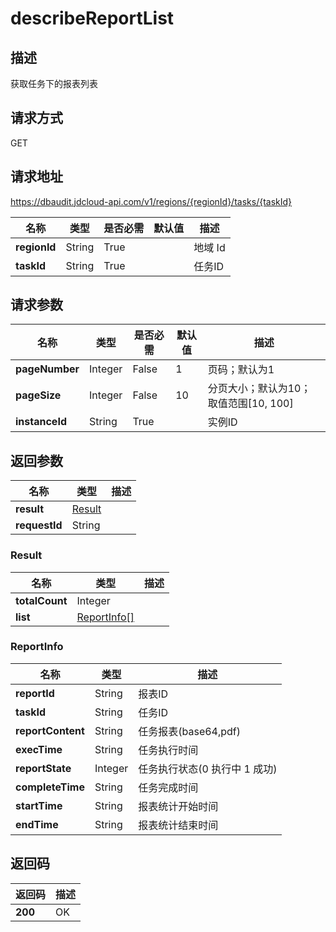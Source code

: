 # describeReportList


## 描述
获取任务下的报表列表

## 请求方式
GET

## 请求地址
https://dbaudit.jdcloud-api.com/v1/regions/{regionId}/tasks/{taskId}

|名称|类型|是否必需|默认值|描述|
|---|---|---|---|---|
|**regionId**|String|True| |地域 Id|
|**taskId**|String|True| |任务ID|

## 请求参数
|名称|类型|是否必需|默认值|描述|
|---|---|---|---|---|
|**pageNumber**|Integer|False|1|页码；默认为1|
|**pageSize**|Integer|False|10|分页大小；默认为10；取值范围[10, 100]|
|**instanceId**|String|True| |实例ID|


## 返回参数
|名称|类型|描述|
|---|---|---|
|**result**|[Result](describereportlist#result)| |
|**requestId**|String| |

### <div id="result">Result</div>
|名称|类型|描述|
|---|---|---|
|**totalCount**|Integer| |
|**list**|[ReportInfo[]](describereportlist#reportinfo)| |
### <div id="reportinfo">ReportInfo</div>
|名称|类型|描述|
|---|---|---|
|**reportId**|String|报表ID|
|**taskId**|String|任务ID|
|**reportContent**|String|任务报表(base64,pdf)|
|**execTime**|String|任务执行时间|
|**reportState**|Integer|任务执行状态(0 执行中 1 成功)|
|**completeTime**|String|任务完成时间|
|**startTime**|String|报表统计开始时间|
|**endTime**|String|报表统计结束时间|

## 返回码
|返回码|描述|
|---|---|
|**200**|OK|
